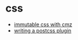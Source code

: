 # css

- [immutable css with cmz](_notes/2017-06/30-034.md)
- [writing a postcss plugin](_notes/2017-06/30-068.md)

